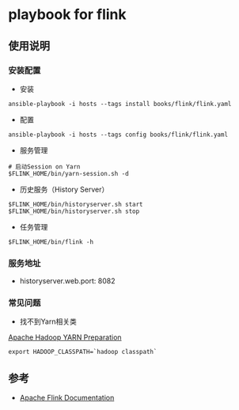 # playbook for flink

## 使用说明

### 安装配置
- 安装
```
ansible-playbook -i hosts --tags install books/flink/flink.yaml
```
- 配置
```
ansible-playbook -i hosts --tags config books/flink/flink.yaml
```
- 服务管理
```
# 启动Session on Yarn
$FLINK_HOME/bin/yarn-session.sh -d
```
- 历史服务（History Server）
```
$FLINK_HOME/bin/historyserver.sh start
$FLINK_HOME/bin/historyserver.sh stop
```
- 任务管理
```
$FLINK_HOME/bin/flink -h
```

### 服务地址
- historyserver.web.port: 8082

### 常见问题

- 找不到Yarn相关类

[Apache Hadoop YARN Preparation](https://nightlies.apache.org/flink/flink-docs-release-1.14/docs/deployment/resource-providers/yarn/)
```
export HADOOP_CLASSPATH=`hadoop classpath`
```

## 参考
- [Apache Flink Documentation](https://nightlies.apache.org/flink/flink-docs-release-1.14/)
